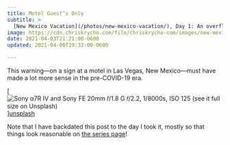 ```yaml
---
title: Motel Guest’s Only
subtitle: >
  [New Mexico Vacation](/photos/new-mexico-vacation/), Day 1: An overflow lot in Las Vegas, New Mexico
image: https://cdn.chriskrycho.com/file/chriskrycho-com/images/new-mexico-vacation/20210403-thumb.jpg
date: 2021-04-03T21:21:00-0600
updated: 2021-04-06T19:33:00-0600

---
```


This warning—on a sign at a motel in Las Vegas, New Mexico—must have made a lot more sense in the pre-<abbr>COVID</abbr>-19 era.

[![Sony α7R IV and Sony FE 20mm 𝑓/1.8 G  
𝑓/2.2, 1/8000s, <abbr>ISO</abbr> 125  
[(see it full size on Unsplash)][unsplash]]({{image}})][unsplash]

[unsplash]: https://unsplash.com/photos/adcdPs5axb0

<div class='callout'>

Note that I have backdated this post to the day I took it, mostly so that things look reasonable on [the series page](/photos/new-mexico-vacation/)!

</div>
